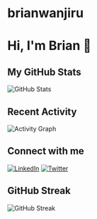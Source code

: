 # brianwanjiru
# Hi, I'm Brian 👋

## My GitHub Stats
![GitHub Stats](https://github-readme-stats.vercel.app/api?username=Britronic&show_icons=true&theme=radical)

## Recent Activity
![Activity Graph](https://activity-graph.herokuapp.com/graph?username=Britronic&theme=react-dark&area=true)

## Connect with me
[![LinkedIn](https://img.shields.io/badge/-LinkedIn-blue?style=flat-square&logo=linkedin&logoColor=white)](https://linkedin.com/in/your-linkedin-profile)
[![Twitter](https://img.shields.io/badge/-Twitter-1DA1F2?style=flat-square&logo=twitter&logoColor=white)](https://twitter.com/your-twitter-handle)

## GitHub Streak
![GitHub Streak](https://github-readme-streak-stats.herokuapp.com/?user=Britronic&theme=dark)
